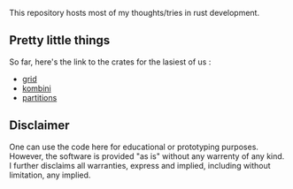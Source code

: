 This repository hosts most of my thoughts/tries in rust development.

## Pretty little things
So far, here's the link to the crates for the lasiest of us :
* [grid](https://github.com/Caelmyn/testing-random-stuff-in-rust/tree/main/crates/grid)
* [kombini](https://github.com/Caelmyn/testing-random-stuff-in-rust/tree/main/crates/kombini)
* [partitions](https://github.com/Caelmyn/testing-random-stuff-in-rust/tree/main/crates/partitions)

## Disclaimer
One can use the code here for educational or prototyping purposes.
However, the software is provided "as is" without any warrenty of any kind. I further disclaims all warranties, express and implied, including without limitation, any implied.
